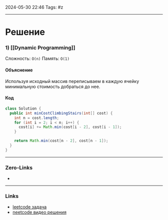 2024-05-30 22:46
Tags: #z

___
# Решение
### 1) [[Dynamic Programming]]
Сложность: `O(n)`
Память: `O(1)`
#### Объяснение
Используя исходный массив переписываем в каждую ячейку минимальную стоимость добраться до нее.
#### Код
```java
class Solution {
  public int minCostClimbingStairs(int[] cost) {
    int n = cost.length;
    for (int i = 2; i < n; i++) {
      cost[i] += Math.min(cost[i - 2], cost[i - 1]);
    }

    return Math.min(cost[n - 2], cost[n - 1]);
  }
}
```
___
### Zero-Links
- 

___
### Links
- [leetcode задача]()
- [neetcode видео решения]()